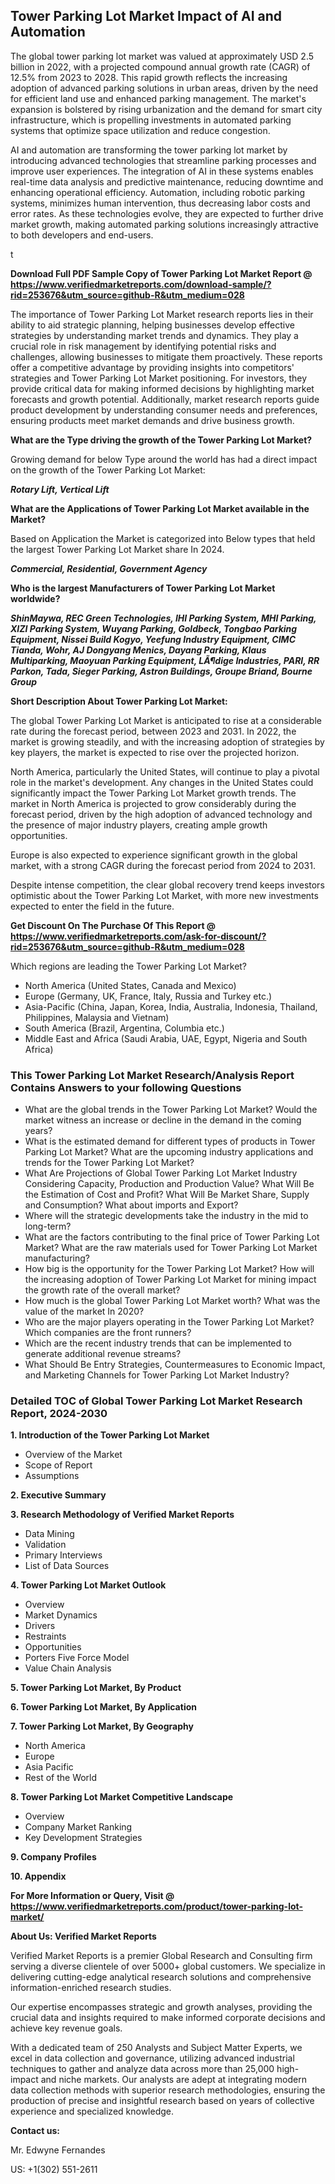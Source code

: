 <h2>Tower Parking Lot Market Impact of AI and Automation</h2><p>The global tower parking lot market was valued at approximately USD 2.5 billion in 2022, with a projected compound annual growth rate (CAGR) of 12.5% from 2023 to 2028. This rapid growth reflects the increasing adoption of advanced parking solutions in urban areas, driven by the need for efficient land use and enhanced parking management. The market's expansion is bolstered by rising urbanization and the demand for smart city infrastructure, which is propelling investments in automated parking systems that optimize space utilization and reduce congestion.</p><p>AI and automation are transforming the tower parking lot market by introducing advanced technologies that streamline parking processes and improve user experiences. The integration of AI in these systems enables real-time data analysis and predictive maintenance, reducing downtime and enhancing operational efficiency. Automation, including robotic parking systems, minimizes human intervention, thus decreasing labor costs and error rates. As these technologies evolve, they are expected to further drive market growth, making automated parking solutions increasingly attractive to both developers and end-users.</p>t</p><p id="" class=""><strong>Download Full PDF Sample Copy of Tower Parking Lot Market Report @ <a href="https://www.verifiedmarketreports.com/download-sample/?rid=253676&utm_source=github-R&utm_medium=028" target="_blank">https://www.verifiedmarketreports.com/download-sample/?rid=253676&utm_source=github-R&utm_medium=028</a></strong></p><p>The importance of&nbsp;Tower Parking Lot Market research reports lies in their ability to aid strategic planning, helping businesses develop effective strategies by understanding market trends and dynamics. They play a crucial role in risk management by identifying potential risks and challenges, allowing businesses to mitigate them proactively. These reports offer a competitive advantage by providing insights into competitors' strategies and Tower Parking Lot Market positioning. For investors, they provide critical data for making informed decisions by highlighting market forecasts and growth potential. Additionally, market research reports guide product development by understanding consumer needs and preferences, ensuring products meet market demands and drive business growth.</p><p><strong>What are the&nbsp;Type driving the growth of the Tower Parking Lot Market?</strong></p><p id="" class="">Growing demand for below Type around the world has had a direct impact on the growth of the Tower Parking Lot Market:</p><em><strong>Rotary Lift, Vertical Lift</strong></em></p><strong>What are the&nbsp;Applications&nbsp;of Tower Parking Lot Market available in the Market?</strong></p><p id="" class="">Based on Application the Market is categorized into Below types that held the largest Tower Parking Lot Market share In 2024.</p><em><strong>Commercial, Residential, Government Agency</strong></em></p><strong>Who is the largest Manufacturers of Tower Parking Lot Market worldwide?</strong></p><p><em><strong>ShinMaywa, REC Green Technologies, IHI Parking System, MHI Parking, XIZI Parking System, Wuyang Parking, Goldbeck, Tongbao Parking Equipment, Nissei Build Kogyo, Yeefung Industry Equipment, CIMC Tianda, Wohr, AJ Dongyang Menics, Dayang Parking, Klaus Multiparking, Maoyuan Parking Equipment, LÃ¶dige Industries, PARI, RR Parkon, Tada, Sieger Parking, Astron Buildings, Groupe Briand, Bourne Group</strong></em></p><p id="" class=""><strong>Short Description About Tower Parking Lot Market:</strong></p><p>The global Tower Parking Lot Market is anticipated to rise at a considerable rate during the forecast period, between 2023 and 2031. In 2022, the market is growing steadily, and with the increasing adoption of strategies by key players, the market is expected to rise over the projected horizon.</p><p>North America, particularly the United States, will continue to play a pivotal role in the market's development. Any changes in the United States could significantly impact the Tower Parking Lot Market growth trends. The market in North America is projected to grow considerably during the forecast period, driven by the high adoption of advanced technology and the presence of major industry players, creating ample growth opportunities.</p><p>Europe is also expected to experience significant growth in the global market, with a strong CAGR during the forecast period from 2024 to 2031.</p><p>Despite intense competition, the clear global recovery trend keeps investors optimistic about the Tower Parking Lot Market, with more new investments expected to enter the field in the future.</p><p id="" class=""><strong>Get Discount On The Purchase Of This Report @ <a href="https://www.verifiedmarketreports.com/ask-for-discount/?rid=253676&utm_source=github-R&utm_medium=028" target="_blank">https://www.verifiedmarketreports.com/ask-for-discount/?rid=253676&utm_source=github-R&utm_medium=028</a></strong></p>Which regions are leading the Tower Parking Lot Market?</p><ul><li>North America (United States, Canada and Mexico)</li><li>Europe (Germany, UK, France, Italy, Russia and Turkey etc.)</li><li>Asia-Pacific (China, Japan, Korea, India, Australia, Indonesia, Thailand, Philippines, Malaysia and Vietnam)</li><li>South America (Brazil, Argentina, Columbia etc.)</li><li>Middle East and Africa (Saudi Arabia, UAE, Egypt, Nigeria and South Africa)</li></ul><h3 id="" class="">This Tower Parking Lot Market Research/Analysis Report Contains Answers to your following Questions</h3><ul><li>What are the global trends in the Tower Parking Lot Market? Would the market witness an increase or decline in the demand in the coming years?</li><li>What is the estimated demand for different types of products in Tower Parking Lot Market? What are the upcoming industry applications and trends for the Tower Parking Lot Market?</li><li>What Are Projections of Global Tower Parking Lot Market Industry Considering Capacity, Production and Production Value? What Will Be the Estimation of Cost and Profit? What Will Be Market Share, Supply and Consumption? What about imports and Export?</li><li>Where will the strategic developments take the industry in the mid to long-term?</li><li>What are the factors contributing to the final price of Tower Parking Lot Market? What are the raw materials used for Tower Parking Lot Market manufacturing?</li><li>How big is the opportunity for the Tower Parking Lot Market? How will the increasing adoption of Tower Parking Lot Market for mining impact the growth rate of the overall market?</li><li>How much is the global Tower Parking Lot Market worth? What was the value of the market In 2020?</li><li>Who are the major players operating in the Tower Parking Lot Market? Which companies are the front runners?</li><li>Which are the recent industry trends that can be implemented to generate additional revenue streams?</li><li>What Should Be Entry Strategies, Countermeasures to Economic Impact, and Marketing Channels for Tower Parking Lot Market Industry?</li></ul><h3 id="" class="">Detailed TOC of Global Tower Parking Lot Market Research Report, 2024-2030</h3><p id="" class=""><strong>1. Introduction of the Tower Parking Lot Market</strong></p><ul><li>Overview of the Market</li><li>Scope of Report</li><li>Assumptions</li></ul><p id="" class=""><strong>2. Executive Summary</strong></p><p id="" class=""><strong>3. Research Methodology of Verified Market Reports</strong></p><ul><li>Data Mining</li><li>Validation</li><li>Primary Interviews</li><li>List of Data Sources</li></ul><p id="" class=""><strong>4. Tower Parking Lot Market Outlook</strong></p><ul><li>Overview</li><li>Market Dynamics</li><li>Drivers</li><li>Restraints</li><li>Opportunities</li><li>Porters Five Force Model</li><li>Value Chain Analysis</li></ul><p id="" class=""><strong>5. Tower Parking Lot Market, By Product</strong></p><p id="" class=""><strong>6. Tower Parking Lot Market, By Application</strong></p><p id="" class=""><strong>7. Tower Parking Lot Market, By Geography</strong></p><ul><li>North America</li><li>Europe</li><li>Asia Pacific</li><li>Rest of the World</li></ul><p id="" class=""><strong>8. Tower Parking Lot Market Competitive Landscape</strong></p><ul><li>Overview</li><li>Company Market Ranking</li><li>Key Development Strategies</li></ul><p id="" class=""><strong>9. Company Profiles</strong></p><p id="" class=""><strong>10. Appendix</strong></p><p id="" class=""><strong>For More Information or Query, Visit @ <a href="https://www.verifiedmarketreports.com/product/tower-parking-lot-market/" target="_blank">https://www.verifiedmarketreports.com/product/tower-parking-lot-market/</a></strong></p><p id="" class=""><strong>About Us: Verified Market Reports</strong></p><p id="" class="">Verified Market Reports is a premier Global Research and Consulting firm serving a diverse clientele of over 5000+ global customers. We specialize in delivering cutting-edge analytical research solutions and comprehensive information-enriched research studies.</p><p id="" class="">Our expertise encompasses strategic and growth analyses, providing the crucial data and insights required to make informed corporate decisions and achieve key revenue goals.</p><p id="" class="">With a dedicated team of 250 Analysts and Subject Matter Experts, we excel in data collection and governance, utilizing advanced industrial techniques to gather and analyze data across more than 25,000 high-impact and niche markets. Our analysts are adept at integrating modern data collection methods with superior research methodologies, ensuring the production of precise and insightful research based on years of collective experience and specialized knowledge.</p><p id="" class=""><strong>Contact us:</strong></p><p id="" class="">Mr. Edwyne Fernandes</p><p id="" class="">US: +1(302) 551-2611</p>
